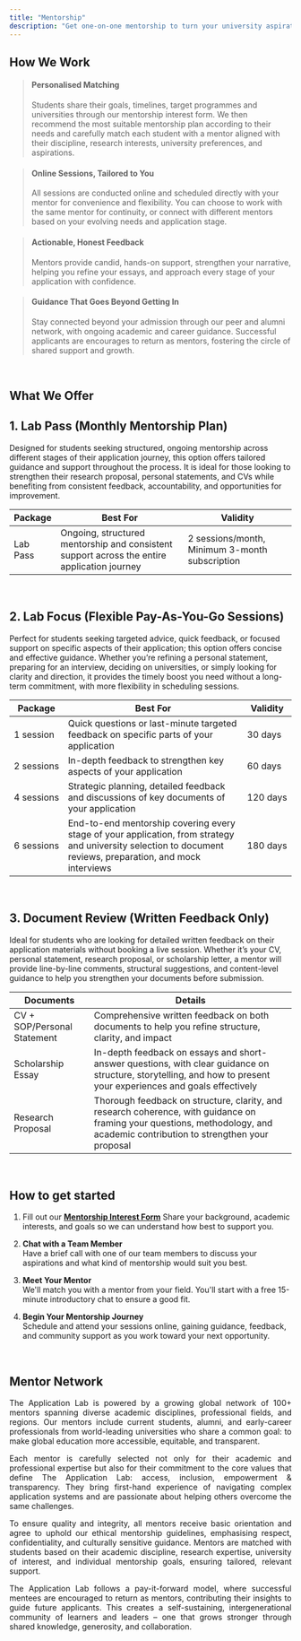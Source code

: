 ```yaml
---
title: "Mentorship"
description: "Get one-on-one mentorship to turn your university aspirations into acceptances"
---
```


## How We Work

> <h4>Personalised Matching</h4><p>Students share their goals, timelines, target programmes and universities through our mentorship interest form. We then recommend the most suitable mentorship plan according to their needs and carefully match each student with a mentor aligned with their discipline, research interests, university preferences, and aspirations.</p>

> <h4>Online Sessions, Tailored to You</h4><p>All sessions are conducted online and scheduled directly with your mentor for convenience and flexibility. You can choose to work with the same mentor for continuity, or connect with different mentors based on your evolving needs and application stage.</p>

> <h4>Actionable, Honest Feedback</h4><p>Mentors provide candid, hands-on support, strengthen your narrative, helping you refine your essays, and approach every stage of your application with confidence.</p>

> <h4>Guidance That Goes Beyond Getting In</h4><p> Stay connected beyond your admission through our peer and alumni network, with ongoing academic and career guidance. Successful applicants are encourages to return as mentors, fostering the circle of shared support and growth.</p>
<br>

## What We Offer

<h2><span class="gradient-text">1. Lab Pass (Monthly Mentorship Plan)</span></h2>
Designed for students seeking structured, ongoing mentorship across different stages of their application journey, this option offers tailored guidance and support throughout the process. It is ideal for those looking to strengthen their research proposal, personal statements, and CVs while benefiting from consistent feedback, accountability, and opportunities for improvement. 

| Package | Best For | Validity |
|----------|----------|----------|
| Lab Pass | Ongoing, structured mentorship and consistent support across the entire application journey | 2 sessions/month, Minimum 3-month subscription |

<br>
<h2><span class="gradient-text">2. Lab Focus (Flexible Pay-As-You-Go Sessions)</span></h2>
Perfect for students seeking targeted advice, quick feedback, or focused support on specific aspects of their application; this option offers concise and effective guidance. Whether you’re refining a personal statement, preparing for an interview, deciding on universities, or simply looking for clarity and direction, it provides the timely boost you need without a long-term commitment, with more flexibility in scheduling sessions. 

| Package | Best For | Validity |
|----------|----------|----------|
| 1&nbsp;session | Quick questions or last-minute targeted feedback on specific parts of your application | 30&nbsp;days |
| 2&nbsp;sessions | In-depth feedback to strengthen key aspects of your application | 60&nbsp;days |
| 4&nbsp;sessions | Strategic planning, detailed feedback and discussions of key documents of your application | 120&nbsp;days |
| 6&nbsp;sessions | End-to-end mentorship covering every stage of your application, from strategy and university selection to document reviews, preparation, and mock interviews | 180&nbsp;days |

<br> 
<h2><span class="gradient-text">3. Document Review (Written Feedback Only)</span></h2>
Ideal for students who are looking for detailed written feedback on their application materials without booking a live session. Whether it’s your CV, personal statement, research proposal, or scholarship letter, a mentor will provide line-by-line comments, structural suggestions, and content-level guidance to help you strengthen your documents before submission.

| Documents | Details |
|----------|----------|
| CV + SOP/Personal Statement | Comprehensive written feedback on both documents to help you refine structure, clarity, and impact |
| Scholarship Essay | In-depth feedback on essays and short-answer questions, with clear guidance on structure, storytelling, and how to present your experiences and goals effectively |
| Research Proposal | Thorough feedback on structure, clarity, and research coherence, with guidance on framing your questions, methodology, and academic contribution to strengthen your proposal |

<br>

## How to get started
1. Fill out our **[Mentorship Interest Form](https://docs.google.com/forms/d/11FF1D4aMOb4vNw7NrIOIzaA754jclf0YOqk0G2i2n9Q/viewform?edit_requested=true#responses)** 
   Share your background, academic interests, and goals so we can understand how best to support you.

2. **Chat with a Team Member**  
   Have a brief call with one of our team members to discuss your aspirations and what kind of mentorship would suit you best.

3. **Meet Your Mentor**  
   We'll match you with a mentor from your field. You'll start with a free 15-minute introductory chat to ensure a good fit.

4. **Begin Your Mentorship Journey**  
   Schedule and attend your sessions online, gaining guidance, feedback, and community support as you work toward your next opportunity.

<br>

<div style="text-align: justify;">

   ## Mentor Network
   The Application Lab is powered by a growing global network of 100+ mentors spanning diverse academic disciplines, professional fields, and regions. Our mentors include current students, alumni, and early-career professionals from world-leading universities who share a common goal: to make global education more accessible, equitable, and transparent.

   Each mentor is carefully selected not only for their academic and professional expertise but also for their commitment to the core values that define The Application Lab: access, inclusion, empowerment & transparency. They bring first-hand experience of navigating complex application systems and are passionate about helping others overcome the same challenges.

   To ensure quality and integrity, all mentors receive basic orientation and agree to uphold our ethical mentorship guidelines, emphasising respect, confidentiality, and culturally sensitive guidance. Mentors are matched with students based on their academic discipline, research expertise, university of interest, and individual mentorship goals, ensuring tailored, relevant support.

   The Application Lab follows a pay-it-forward model, where successful mentees are encouraged to return as mentors, contributing their insights to guide future applicants. This creates a self-sustaining, intergenerational community of learners and leaders – one that grows stronger through shared knowledge, generosity, and collaboration.

   </div>